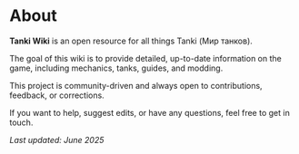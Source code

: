 # About

**Tanki Wiki** is an open resource for all things Tanki (Мир танков).

The goal of this wiki is to provide detailed, up-to-date information on the game, including mechanics, tanks, guides, and modding.

This project is community-driven and always open to contributions, feedback, or corrections.

If you want to help, suggest edits, or have any questions, feel free to get in touch.

_Last updated: June 2025_
